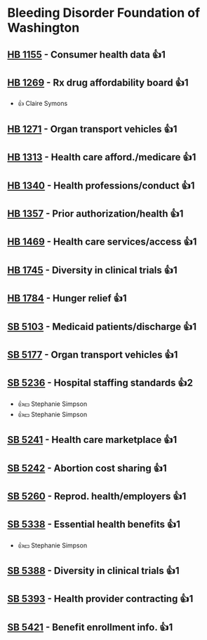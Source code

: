 # Bleeding Disorder Foundation of Washington

## [HB 1155](/bill/2023-24/hb/1155/) - Consumer health data 👍1  

## [HB 1269](/bill/2023-24/hb/1269/) - Rx drug affordability board 👍1  
* 👍 Claire Symons

## [HB 1271](/bill/2023-24/hb/1271/) - Organ transport vehicles 👍1  

## [HB 1313](/bill/2023-24/hb/1313/) - Health care afford./medicare 👍1  

## [HB 1340](/bill/2023-24/hb/1340/) - Health professions/conduct 👍1  

## [HB 1357](/bill/2023-24/hb/1357/) - Prior authorization/health 👍1  

## [HB 1469](/bill/2023-24/hb/1469/) - Health care services/access 👍1  

## [HB 1745](/bill/2023-24/hb/1745/) - Diversity in clinical trials 👍1  

## [HB 1784](/bill/2023-24/hb/1784/) - Hunger relief 👍1  

## [SB 5103](/bill/2023-24/sb/5103/) - Medicaid patients/discharge 👍1  

## [SB 5177](/bill/2023-24/sb/5177/) - Organ transport vehicles 👍1  

## [SB 5236](/bill/2023-24/sb/5236/) - Hospital staffing standards 👍2  
* 👍💵 Stephanie Simpson
* 👍💵 Stephanie Simpson

## [SB 5241](/bill/2023-24/sb/5241/) - Health care marketplace 👍1  

## [SB 5242](/bill/2023-24/sb/5242/) - Abortion cost sharing 👍1  

## [SB 5260](/bill/2023-24/sb/5260/) - Reprod. health/employers 👍1  

## [SB 5338](/bill/2023-24/sb/5338/) - Essential health benefits 👍1  
* 👍💵 Stephanie Simpson

## [SB 5388](/bill/2023-24/sb/5388/) - Diversity in clinical trials 👍1  

## [SB 5393](/bill/2023-24/sb/5393/) - Health provider contracting 👍1  

## [SB 5421](/bill/2023-24/sb/5421/) - Benefit enrollment info. 👍1  